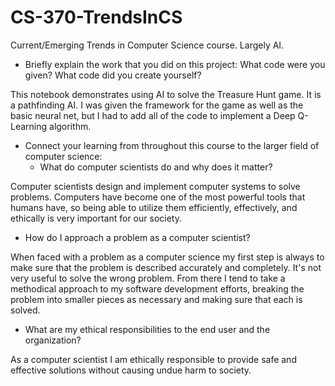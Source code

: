 # CS-370-TrendsInCS
Current/Emerging Trends in Computer Science course. Largely AI.

* Briefly explain the work that you did on this project: What code were you given? What code did you create yourself?

This notebook demonstrates using AI to solve the Treasure Hunt game. It is a pathfinding AI. I was given the framework for the game as well as the basic neural net, but I had to add all of the code to implement a Deep Q-Learning algorithm.

* Connect your learning from throughout this course to the larger field of computer science:
  * What do computer scientists do and why does it matter?

Computer scientists design and implement computer systems to solve problems. Computers have become one of the most powerful tools that humans have, so being able to utilize them efficiently, effectively, and ethically is very important for our society.
  * How do I approach a problem as a computer scientist?

When faced with a problem as a computer science my first step is always to make sure that the problem is described accurately and completely. It's not very useful to solve the wrong problem. From there I tend to take a methodical approach to my software development efforts, breaking the problem into smaller pieces as necessary and making sure that each is solved.
  * What are my ethical responsibilities to the end user and the organization?

As a computer scientist I am ethically responsible to provide safe and effective solutions without causing undue harm to society.

